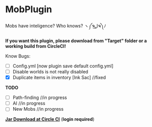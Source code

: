 # MobPlugin
Mobs have inteligence? Who knows? ヽ༼ຈل͜ຈ༽ﾉ

**If you want this plugin, please download from "Target" folder or a working build from CircleCI!**

Know Bugs:
- [ ]  Config.yml [now plugin save default config.yml]
- [ ]  Disable worlds is not really disabled
- [X]  Duplicate items in inventory [Ink Sac] //fixed

**TODO**
- [ ] Path-finding //in progress
- [ ] AI //in progress
- [ ] New Mobs //in progress

__[Jar Download at Circle CI](https://circleci.com/gh/PikyCZ/MobPlugin/tree/master/)__ (**login required**)
